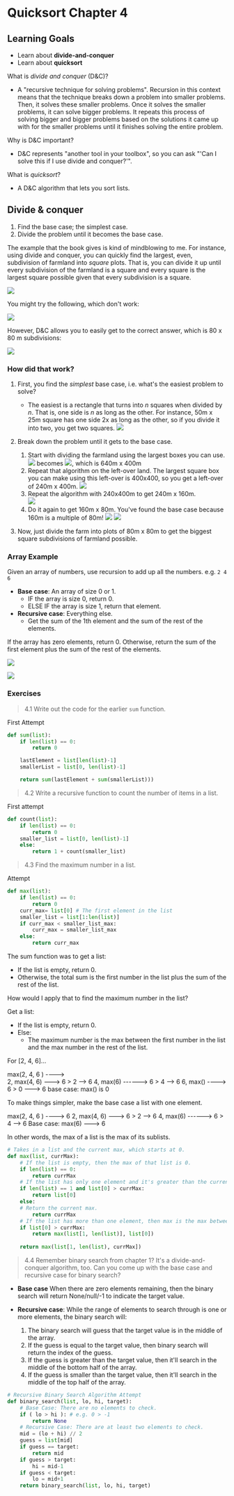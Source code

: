 # Quicksort Chapter 4

## Learning Goals

- Learn about **divide-and-conquer**
- Learn about **quicksort**

What is _divide and conquer_ (D&C)? 
- A "recursive technique for solving problems". Recursion in this context means that the technique breaks down a problem into smaller problems. Then, it solves these smaller problems. Once it solves the smaller problems, it can solve bigger problems. It repeats this process of solving bigger and bigger problems based on the solutions it came up with for the smaller problems until it finishes solving the entire problem. 

Why is D&C important?
- D&C represents "another tool in your toolbox", so you can ask "'Can I solve this if I use divide and conquer?'". 

What is _quicksort_? 
- A D&C algorithm that lets you sort lists. 

## Divide & conquer 

1. Find the base case; the simplest case. 
2. Divide the problem until it becomes the base case. 

The example that the book gives is kind of mindblowing to me. For instance, using divide and conquer, you can quickly find the largest, even, subdivision of farmland into _square_ plots. That is, you can divide it up until every subdivision of the farmland is a square and every square is the largest square possible given that every subdivision is a square. 

![](images/2021-01-27-06-20-25.png)

You might try the following, which don't work:

![](images/2021-01-27-06-34-18.png)

However, D&C allows you to easily get to the correct answer, which is 80 x 80 m subdivisions: 

![](images/2021-01-27-06-33-18.png)

### How did that work? 
1. First, you find the _simplest_ base case, i.e. what's the easiest problem to solve? 
    - The easiest is a rectangle that turns into _n_ squares when divided by _n_. That is, one side is _n_ as long as the other. For instance, 50m x 25m square has one side 2x as long as the other, so if you divide it into two, you get two squares. 
    ![](images/2021-01-27-06-36-23.png)

2. Break down the problem until it gets to the base case. 
    1. Start with dividing the farmland using the largest boxes you can use. 
    ![](images/2021-01-27-06-37-52.png) becomes
    ![](images/2021-01-27-06-38-28.png), which is 640m x 400m
    2. Repeat that algorithm on the left-over land. The largest square box you can make using this left-over is 400x400, so you get a left-over of 240m x 400m. 
    ![](images/2021-01-27-06-39-42.png)
    3. Repeat the algorithm with 240x400m to get 240m x 160m.  
    ![](images/2021-01-27-06-40-29.png)
    4. Do it again to get 160m x 80m. You've found the base case because 160m is a multiple of 80m! 
    ![](images/2021-01-27-06-41-01.png)
    ![](images/2021-01-27-06-41-08.png)
3. Now, just divide the farm into plots of 80m x 80m to get the biggest square subdivisions of farmland possible. 

### Array Example 

Given an array of numbers, use recursion to add up all the numbers.
e.g. `2 4 6`

- **Base case**: An array of size 0 or 1. 
    - IF the array is size 0, return 0. 
    - ELSE IF the array is size 1, return that element. 
- **Recursive case**: Everything else. 
    - Get the sum of the 1th element and the sum of the rest of the elements. 

If the array has zero elements, return 0. Otherwise, return the sum of the first element plus the sum of the rest of the elements. 

![](images/2021-01-27-06-48-21.png)

![](images/2021-01-27-06-49-28.png)

### Exercises

> 4.1 Write out the code for the earlier `sum` function.

First Attempt
```py
def sum(list): 
    if len(list) == 0:
        return 0

    lastElement = list[len(list)-1]
    smallerList = list[0, len(list)-1]

    return sum(lastElement + sum(smallerList)))
```

> 4.2 Write a recursive function to count the number of items in a list. 

First attempt
```py
def count(list): 
    if len(list) == 0:
        return 0
    smaller_list = list[0, len(list)-1]
    else: 
        return 1 + count(smaller_list)
```

> 4.3 Find the maximum number in a list. 

Attempt
```py
def max(list): 
    if len(list) == 0: 
        return 0
    curr_max= list[0] # The first element in the list
    smaller_list = list[1:len(list)]
    if curr_max < smaller_list_max:
        curr_max = smaller_list_max
    else:
        return curr_max 
```

The sum function was to get a list:
- If the list is empty, return 0.
- Otherwise, the total sum is the first number in the list plus the sum of the rest of the list. 

How would I apply that to find the maximum number in the list? 

Get a list:
- If the list is empty, return 0.
- Else: 
    - The maximum number is the max between the first number in the list and the max number in the rest of the list. 

For [2, 4, 6]... 

max(2, 4, 6 ) ---->  
2, max(4, 6) ---> 6 > 2 --> 6
4, max(6) ------> 6 > 4 --> 6
6, max() ----> 6 > 0 ---> 6
base case: max() is 0 

To make things simpler, make the base case a list with one element.

max(2, 4, 6 ) ---->  6
2, max(4, 6) ---> 6 > 2 --> 6
4, max(6) ------> 6 > 4 --> 6
Base case: max(6) ---> 6 

In other words, the max of a list is the max of its sublists. 

```py
# Takes in a list and the current max, which starts at 0. 
def max(list, currMax):
    # If the list is empty, then the max of that list is 0. 
    if len(list) == 0: 
        return currMax
    # If the list has only one element and it's greater than the current max, then that element is the current max. 
    if len(list) == 1 and list[0] > currMax: 
        return list[0]
    else: 
    # Return the current max. 
        return currMax 
    # If the list has more than one element, then max is the max between the first element in the list and the current maximum for the list. 
    if list[0] > currMax:
        return max(list[1, len(list)], list[0])
    
    return max(list[1, len(list), currMax])
```

> 4.4 Remember binary search from chapter 1? It's a divide-and-conquer algorithm, too. Can you come up with the base case and recursive case for binary search? 

- **Base case** When there are zero elements remaining, then the binary search will return None/null/-1 to indicate the target value. 

- **Recursive case**: While the range of elements to search through is one or more elements, the binary search will:
    1. The binary search will guess that the target value is in the middle of the array. 
    2. If the guess is equal to the target value, then binary search will return the index of the guess. 
    3. If the guess is greater than the target value, then it'll search in the middle of the bottom half of the array. 
    4. If the guess is smaller than the target value, then it'll search in the middle of the top half of the array. 

```py
# Recursive Binary Search Algorithm Attempt 
def binary_search(list, lo, hi, target): 
    # Base Case: There are no elements to check. 
    if ( lo > hi ): # e.g. 0 > -1
        return None
    # Recursive Case: There are at least two elements to check. 
    mid = (lo + hi) // 2
    guess = list[mid]
    if guess == target: 
        return mid
    if guess > target: 
        hi = mid-1
    if guess < target: 
        lo = mid+1
    return binary_search(list, lo, hi, target)
```